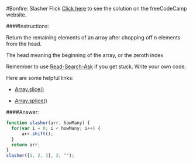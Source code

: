 #Bonfire: Slasher Flick
<a href="http://freecodecamp.com/challenges/Bonfire:%20Slasher%20Flick?solution=function%20slasher(arr%2C%20howMany)%20%7B%0A%20%20for(var%20i%20%3D%200%3B%20i%20%3C%20howMany%3B%20i%2B%2B)%20%7B%0A%09%20%20arr.shift()%3B%0A%20%20%7D%0A%20%20return%20arr%3B%0A%7D%0Aslasher(%5B1%2C%202%2C%203%5D%2C%202%2C%20%22%22)%3B" target="_blank">Click here</a> to see the solution on the freeCodeCamp website.


####Instructions:
<p class="wrappable negative-10">Return the remaining elements of an array after chopping off n elements from the head.</p><p class="wrappable negative-10">The head meaning the beginning of the array, or the zeroth index</p><p class="wrappable negative-10">Remember to use <a href="//github.com/FreeCodeCamp/freecodecamp/wiki/How-to-get-help-when-you-get-stuck" target="_blank">Read-Search-Ask</a> if you get stuck. Write your own code.</p><div class="negative-30-bottom"><div id="MDN-links"><p class="negative-10">Here are some helpful links:</p><div class="negative-10"><ul><li><a href="https://developer.mozilla.org/en-US/docs/Web/JavaScript/Reference/Global_Objects/Array/slice" target="_blank">Array.slice()</a></li></ul></div><div class="negative-10"><ul><li><a href="https://developer.mozilla.org/en-US/docs/Web/JavaScript/Reference/Global_Objects/Array/splice" target="_blank">Array.splice()</a></li></ul></div></div></div>


####Answer:
```javascript
function slasher(arr, howMany) {
  for(var i = 0; i < howMany; i++) {
	  arr.shift();
  }
  return arr;
}
slasher([1, 2, 3], 2, "");
```